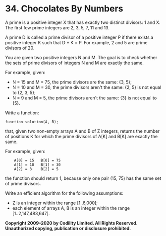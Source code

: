 # 34. Chocolates By Numbers

A prime is a positive integer X that has exactly two distinct divisors: 1 and X. The first few prime integers are 2, 3, 5, 7, 11 and 13.

A prime D is called a prime divisor of a positive integer P if there exists a positive integer K such that D \* K = P. For example, 2 and 5 are prime divisors of 20.

You are given two positive integers N and M. The goal is to check whether the sets of prime divisors of integers N and M are exactly the same.

For example, given:

- N = 15 and M = 75, the prime divisors are the same: {3, 5};
- N = 10 and M = 30, the prime divisors aren't the same: {2, 5} is not equal to {2, 3, 5};
- N = 9 and M = 5, the prime divisors aren't the same: {3} is not equal to {5}.

Write a function:

```
function solution(A, B);
```

that, given two non-empty arrays A and B of Z integers, returns the number of positions K for which the prime divisors of A[K] and B[K] are exactly the same.

For example, given:

```
    A[0] = 15   B[0] = 75
    A[1] = 10   B[1] = 30
    A[2] = 3    B[2] = 5
```

the function should return 1, because only one pair (15, 75) has the same set of prime divisors.

Write an efficient algorithm for the following assumptions:

- Z is an integer within the range [1..6,000];
- each element of arrays A, B is an integer within the range [1..2,147,483,647].

**Copyright 2009–2020 by Codility Limited. All Rights Reserved. Unauthorized copying, publication or disclosure prohibited.**
